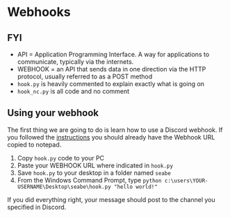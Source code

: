 # Webhooks
## FYI
- API = Application Programming Interface. A way for applications to communicate, typically via the internets.
- WEBHOOK = an API that sends data in one direction via the HTTP protocol, usually referred to as a POST method
- `hook.py` is heavily commented to explain exactly what is going on
- `hook_nc.py` is all code and no comment

## Using your webhook
The first thing we are going to do is learn how to use a Discord webhook. If you followed the [instructions](../instructions) you should already have the Webhook URL copied to notepad. 

1. Copy `hook.py` code to your PC
2. Paste your WEBHOOK URL where indicated in `hook.py`
3. Save `hook.py` to your desktop in a folder named `seabe`
4. From the Windows Command Prompt, type `python c:\users\YOUR-USERNAME\Desktop\seabe\hook.py "hello world!"`

If you did everything right, your message should post to the channel you specified in Discord.
